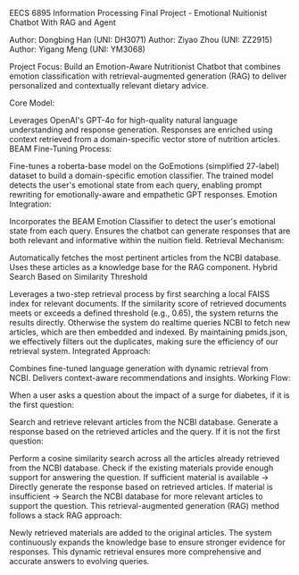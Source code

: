 EECS 6895 Information Processing Final Project - Emotional Nuitionist Chatbot With RAG and Agent

Author: Dongbing Han (UNI: DH3071)
Author: Ziyao Zhou (UNI: ZZ2915)
Author: Yigang Meng (UNI: YM3068)

Project Focus:
Build an Emotion-Aware Nutritionist Chatbot that combines emotion classification with retrieval-augmented generation (RAG) to deliver personalized and contextually relevant dietary advice.

Core Model:

Leverages OpenAI's GPT-4o for high-quality natural language understanding
and response generation.
Responses are enriched using context retrieved from a domain-specific vector store of nutrition articles.
BEAM Fine-Tuning Process:

Fine-tunes a roberta-base model on the GoEmotions (simplified 27-label) dataset to build a domain-specific emotion classifier.
The trained model detects the user's emotional state from each query, enabling prompt rewriting for emotionally-aware and empathetic GPT responses.
Emotion Integration:

Incorporates the BEAM Emotion Classifier to detect the user's emotional state from each query.
Ensures the chatbot can generate responses that are both relevant and informative within the nuition field.
Retrieval Mechanism:

Automatically fetches the most pertinent articles from the NCBI database.
Uses these articles as a knowledge base for the RAG component.
Hybrid Search Based on Similarity Threshold

Leverages a two-step retrieval process by first searching a local FAISS index for relevant documents.
If the similarity score of retrieved documents meets or exceeds a defined threshold (e.g., 0.65), the system returns the results directly. Otherwise the system do realtime queries NCBI to fetch new articles, which are then embedded and indexed.
By maintaining pmids.json, we effectively filters out the duplicates, making sure the efficiency of our retrieval system.
Integrated Approach:

Combines fine-tuned language generation with dynamic retrieval from NCBI.
Delivers context-aware recommendations and insights.
Working Flow:

When a user asks a question about the impact of a surge for diabetes, if it is the first question:

Search and retrieve relevant articles from the NCBI database.
Generate a response based on the retrieved articles and the query.
If it is not the first question:

Perform a cosine similarity search across all the articles already retrieved from the NCBI database.
Check if the existing materials provide enough support for answering the question.
If sufficient material is available → Directly generate the response based on retrieved articles.
If material is insufficient → Search the NCBI database for more relevant articles to support the question.
This retrieval-augmented generation (RAG) method follows a stack RAG approach:

Newly retrieved materials are added to the original articles.
The system continuously expands the knowledge base to ensure stronger evidence for responses.
This dynamic retrieval ensures more comprehensive and accurate answers to evolving queries.
